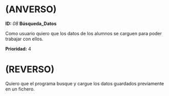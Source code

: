 # (ANVERSO)
**ID:** *08*  **Búsqueda_Datos**

Como usuario quiero que los datos de los alumnos se carguen para poder trabajar con ellos.


**Prioridad:** 4

# (REVERSO)
Quiero que el programa busque y cargue los datos guardados previamente en un fichero.
